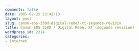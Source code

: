 ```yaml
---
comments: false
date: 2005-02-25 13:42:13
layout: post
slug: canon-eos-350d-digital-rebel-xt-segunda-revisin
title: Canon EOS 350D / Digital Rebel XT (segunda revisión)
wordpress_id: 2314
categories:
- Internet
---
```


